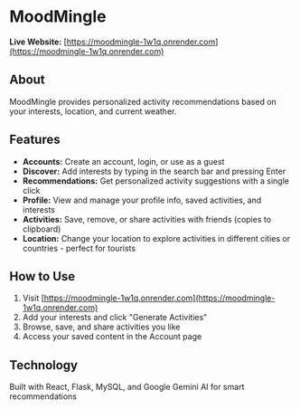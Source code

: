 # MoodMingle

**Live Website:** [https://moodmingle-1w1q.onrender.com](https://moodmingle-1w1q.onrender.com)

## About
MoodMingle provides personalized activity recommendations based on your interests, location, and current weather.

## Features

- **Accounts:** Create an account, login, or use as a guest
- **Discover:** Add interests by typing in the search bar and pressing Enter
- **Recommendations:** Get personalized activity suggestions with a single click
- **Profile:** View and manage your profile info, saved activities, and interests
- **Activities:** Save, remove, or share activities with friends (copies to clipboard)
- **Location:** Change your location to explore activities in different cities or countries - perfect for tourists

## How to Use

1. Visit [https://moodmingle-1w1q.onrender.com](https://moodmingle-1w1q.onrender.com)
2. Add your interests and click "Generate Activities"
3. Browse, save, and share activities you like
4. Access your saved content in the Account page

## Technology
Built with React, Flask, MySQL, and Google Gemini AI for smart recommendations